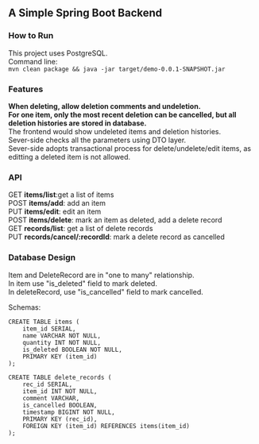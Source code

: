 ## A Simple Spring Boot Backend ##
### How to Run ####
This project uses PostgreSQL.  
Command line:    
```mvn clean package && java -jar target/demo-0.0.1-SNAPSHOT.jar```


### Features ###
**When deleting, allow deletion comments and undeletion.**   
**For one item, only the most recent deletion can be cancelled, but all deletion histories are stored in database.**  
The frontend would show undeleted items and deletion histories.  
Sever-side checks all the parameters using DTO layer.  
Sever-side adopts transactional process for delete/undelete/edit items, as editting a deleted item is not allowed.   

### API ###
GET **items/list**:get a list of items  
POST  **items/add**: add an item  
PUT **items/edit**: edit an item  
POST **items/delete**: mark an item as deleted, add a delete record  
GET **records/list**: get a list of delete records  
PUT **records/cancel/:recordId**: mark a delete record as cancelled
  


### Database Design ###
Item and DeleteRecord are in "one to many" relationship.  
In item use "is\_deleted" field to mark deleted.   
In deleteRecord, use "is\_cancelled" field to mark cancelled.  

Schemas:  
```
CREATE TABLE items (  
    item_id SERIAL,  
    name VARCHAR NOT NULL,
    quantity INT NOT NULL,
    is_deleted BOOLEAN NOT NULL,
    PRIMARY KEY (item_id)
);
```  
```  
CREATE TABLE delete_records (
    rec_id SERIAL,
    item_id INT NOT NULL,
    comment VARCHAR,
    is_cancelled BOOLEAN,
    timestamp BIGINT NOT NULL,
    PRIMARY KEY (rec_id),
    FOREIGN KEY (item_id) REFERENCES items(item_id)
);
```